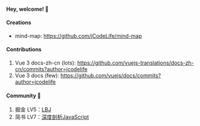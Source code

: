 

<!--
<img align="right" src="https://github-readme-stats.vercel.app/api?username=jCodelife&show_icons=true&icon_color=f66f6a&text_color=5e7ce0&bg_color=ffffff&hide_title=false" /> 
-->

#### Hey, welcome! 👋 

#### Creations
- mind-map: https://github.com/jCodeLife/mind-map

#### Contributions
1. Vue 3 docs-zh-cn (lots): https://github.com/vuejs-translations/docs-zh-cn/commits?author=jcodelife
2. Vue 3 docs (few): https://github.com/vuejs/docs/commits?author=jcodelife

<!--
###### 🔭 开源项目[vue-ui]()
-->

#### Community 🌱
1. 掘金 LV5：[LBJ](https://juejin.cn/user/3957856403462989/posts) 
2. 简书 LV7：[深度剖析JavaScript](https://www.jianshu.com/u/851bd01f6233)



<!--
**jCodeLife/jCodeLife** is a ✨ _special_ ✨ repository because its `README.md` (this file) appears on your GitHub profile.

Here are some ideas to get you started:

- 🔭 I’m currently working on ...
- 🌱 I’m currently learning ...
- 👯 I’m looking to collaborate on ...
- 🤔 I’m looking for help with ...
- 💬 Ask me about ...
- 📫 How to reach me: ...
- 😄 Pronouns: ...
- ⚡ Fun fact: ...
-->
